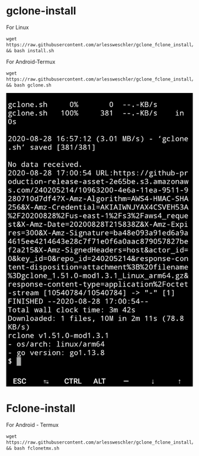 # gclone-install

For Linux
```
wget https://raw.githubusercontent.com/arlessweschler/gclone_fclone_install/master/install.sh && bash install.sh
```

For Android-Termux

```
wget https://raw.githubusercontent.com/arlessweschler/gclone_fclone_install/master/gclone.sh && bash gclone.sh
```
![](termux.png)

# Fclone-install

For Android - Termux

```
wget https://raw.githubusercontent.com/arlessweschler/gclone_fclone_install/master/fclonetmx.sh && bash fclonetmx.sh
```
